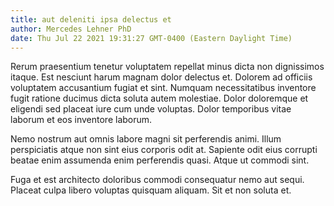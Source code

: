 ```yaml
---
title: aut deleniti ipsa delectus et
author: Mercedes Lehner PhD
date: Thu Jul 22 2021 19:31:27 GMT-0400 (Eastern Daylight Time)
---
```

Rerum praesentium tenetur voluptatem repellat minus dicta non dignissimos itaque. Est nesciunt harum magnam dolor delectus et. Dolorem ad officiis voluptatem accusantium fugiat et sint. Numquam necessitatibus inventore fugit ratione ducimus dicta soluta autem molestiae. Dolor doloremque et eligendi sed placeat iure cum unde voluptas. Dolor temporibus vitae laborum et eos inventore laborum.

 Nemo nostrum aut omnis labore magni sit perferendis animi. Illum perspiciatis atque non sint eius corporis odit at. Sapiente odit eius corrupti beatae enim assumenda enim perferendis quasi. Atque ut commodi sint.

 Fuga et est architecto doloribus commodi consequatur nemo aut sequi. Placeat culpa libero voluptas quisquam aliquam. Sit et non soluta et.